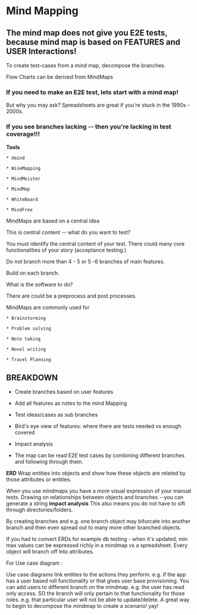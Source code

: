 # Mind Mapping

## The mind map does not give you E2E tests, because mind map is based on FEATURES and USER Interactions!

To create test-cases from a mind map, decompose the branches.

Flow Charts can be derived from MindMaps

### If you need to make an E2E test, lets start with a mind map!
But why you may ask? Spreadsheets are great if you're stuck in the 1990s - 2000s.
### If you see branches lacking -- then you're lacking in test coverage!!!

**Tools**

    * Xmind

    * WiseMapping

    * MindMeister

    * MindMap

    * WhiteBoard

    * MindFree

MindMaps are based on a central idea

This is central content -- what do you want to test?

You must identify the central content of your test. There could many core functionalities of your story (acceptance testing.)

Do not branch more than 4 - 5 or 5 -6 branches of main features.

Build on each branch.

What is the software to do?

There are could be a preprocess and post processes.

MindMaps are commonly used for

    * Brainstorming

    * Problem solving

    * Note taking

    * Novel writing

    * Travel Planning

## BREAKDOWN

  * Create branches based on user features

  * Add all features as notes to the mind Mapping

  * Test ideas/cases as sub branches

  * Bird's eye view of features: where there are tests needed vs enough covered

  * Impact analysis

  * The map can be read E2E test cases by combining different branches and following through them.

**ERD** Wrap entities into objects and show how these objects are related by those attributes or entities.

When you use mindmaps you have a more visual expression of your manual tests. Drawing on relationships between objects and branches --you can generate a string **impact analysis**
This also means you do not have to sift through directories/folders.

By creating branches and e.g. one branch object may bifurcate into another branch and then even spread out to many more other branched objects.

If you had to convert ERDs for example db testing - when it's updated, min max values can be expressed richly in a mindmap vs a spreadsheet. Every object will branch off into attributes.

For Use case diagram :

Use case diagrams link entities to the actions they perform. e.g. if the app has a user based roll functionality or that gives user base provisioning. You can add users to different branch on the mindmap. e.g. the user has read only access. SO the branch will only pertain to that functionality for those roles. e.g. that particular user will not be able to update/delete. A great way to begin to decompose the mindmap to create a scenario! yay!
